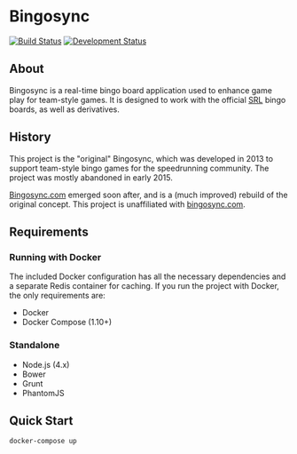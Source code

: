 # Bingosync

[![Build Status](http://drone.mdel.io/api/badges/mdeltito/bingosync/status.svg)](http://drone.mdel.io/mdeltito/bingosync)
[![Development Status](https://img.shields.io/badge/Development%20Status-Inactive-red.svg)](https://img.shields.io/badge/Development%20Status-Inactive-red.svg)

## About

Bingosync is a real-time bingo board application used to enhance game play for team-style games. It is designed to work with the official [SRL](http://speedrunslive.com) bingo boards, as well as derivatives.

## History

This project is the "original" Bingosync, which was developed in 2013 to support team-style bingo games for the speedrunning community. The project was mostly abandoned in early 2015. 

[Bingosync.com](http://bingosync.com) emerged soon after, and is a (much improved) rebuild of the original concept. This project is unaffiliated with [bingosync.com](http://bingosync.com).

## Requirements

### Running with Docker
The included Docker configuration has all the necessary dependencies and a separate Redis container for caching. If you run the project with Docker, the only requirements are:

* Docker
* Docker Compose (1.10+)

### Standalone

* Node.js (4.x)
* Bower
* Grunt
* PhantomJS

## Quick Start

```
docker-compose up
```